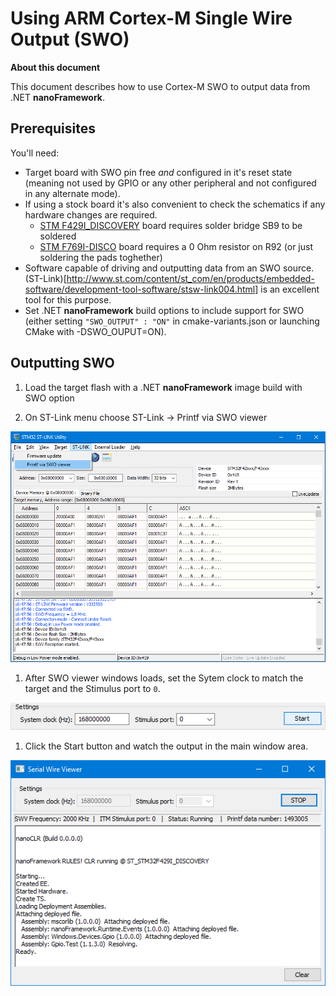# Using ARM Cortex-M Single Wire Output (SWO)

**About this document**

This document describes how to use Cortex-M SWO to output data from .NET **nanoFramework**.

## Prerequisites

You'll need:

* Target board with SWO pin free _and_ configured in it's reset state (meaning not used by GPIO or any other peripheral and not configured in any alternate mode).
* If using a stock board it's also convenient to check the schematics if any hardware changes are required.
  * [STM F429I_DISCOVERY](../../../images/STM32F429I-DISCOVERY-solder-bridge-for-swo.jpg) board requires solder bridge SB9 to be soldered
  * [STM F769I-DISCO](../../../images/STM32F769I-DISCO-solder-bridge-for-swo.jpg) board requires a 0 Ohm resistor on R92 (or just soldering the pads toghether)
* Software capable of driving and outputting data from an SWO source. (ST-Link)[http://www.st.com/content/st_com/en/products/embedded-software/development-tool-software/stsw-link004.html] is an excellent tool for this purpose.
* Set .NET **nanoFramework** build options to include support for SWO (either setting `"SWO_OUTPUT" : "ON"` in cmake-variants.json or launching CMake with -DSWO_OUPUT=ON).

## Outputting SWO

1. Load the target flash with a .NET **nanoFramework** image build with SWO option

1. On ST-Link menu choose ST-Link -> Printf via SWO viewer

![st-link-menu-print-swo](../../../images/st-link-menu-print-swo.png)

1. After SWO viewer windows loads, set the Sytem clock to match the target and the Stimulus port to `0`.

![st-link-menu-print-swo](../../../images/st-link-swo-window-settings-01.png)

1. Click the Start button and watch the output in the main window area.

![st-link-menu-print-swo](../../../images/st-link-swo-window-after-boot-01.png)
